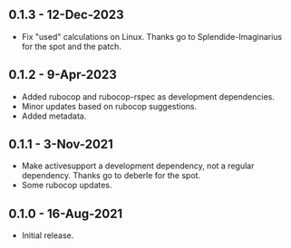 ## 0.1.3 - 12-Dec-2023
* Fix "used" calculations on Linux. Thanks go to Splendide-Imaginarius
  for the spot and the patch.

## 0.1.2 - 9-Apr-2023
* Added rubocop and rubocop-rspec as development dependencies.
* Minor updates based on rubocop suggestions.
* Added metadata.

## 0.1.1 - 3-Nov-2021
* Make activesupport a development dependency, not a regular dependency.
  Thanks go to deberle for the spot.
* Some rubocop updates.

## 0.1.0 - 16-Aug-2021
* Initial release.
